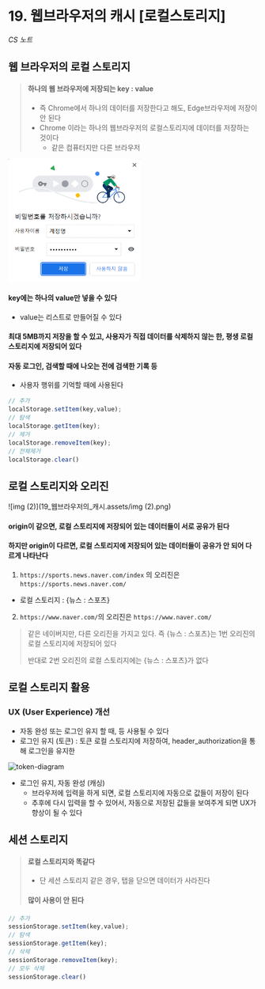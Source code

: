 # 19. 웹브라우저의 캐시 [로컬스토리지]

*CS 노트*





## 웹 브라우저의 로컬 스토리지

> #### 하나의 웹 브라우저에 저장되는 key : value
>
> - 즉 Chrome에서 하나의 데이터를 저장한다고 해도, Edge브라우저에 저장이 안 된다
> - Chrome 이라는 하나의 웹브라우저의 로컬스토리지에 데이터를 저장하는 것이다
>   - 같은 컴퓨터지만 다른 브라우저

<img src="19_웹브라우저의_캐시.assets/Security-Issue-2021121502-03.png" alt="Security-Issue-2021121502-03" style="zoom: 67%;" />



#### key에는 하나의 value만 넣을 수 있다

- value는 리스트로 만들어질 수 있다



#### 최대 5MB까지 저장을 할 수 있고, 사용자가 직접 데이터를 삭제하지 않는 한, 평생 로컬스토리지에 저장되어 있다



#### 자동 로그인, 검색할 때에 나오는 전에 검색한 기록 등

- 사용자 행위를 기억할 때에 사용된다



```javascript
// 추가
localStorage.setItem(key,value);
// 탐색
localStorage.getItem(key);
// 제거
localStorage.removeItem(key);
// 전체제거
localStorage.clear()
```





## 로컬 스토리지와 오리진

![img (2)](19_웹브라우저의_캐시.assets/img (2).png)

#### origin이 같으면, 로컬 스토리지에 저장되어 있는 데이터들이 서로 공유가 된다



#### 하지만 origin이 다르면, 로컬 스토리지에 저장되어 있는 데이터들이 공유가 안 되어 다르게 나타난다



1. `https://sports.news.naver.com/index` 의 오리진은 `https://sports.news.naver.com/`

- 로컬 스토리지 : {뉴스 : 스포츠}

2. `https://www.naver.com/`의 오리진은 `https://www.naver.com/`



> 같은 네이버지만, 다른 오리진을 가지고 있다. 즉 {뉴스 : 스포츠}는 1번 오리진의 로컬 스토리지에 저장되어 있다
>
> 반대로 2번 오리진의 로컬 스토리지에는 {뉴스 : 스포츠}가 없다





## 로컬 스토리지 활용



### UX (User Experience) 개선

- 자동 완성 또는 로그인 유지 할 때, 등 사용될 수 있다
- 로그인 유지 (토큰) : 토큰 로컬 스토리지에 저장하여, header_authorization을 통해 로그인을 유지한

![token-diagram](19_웹브라우저의_캐시.assets/token-diagram.png)

- 로그인 유지, 자동 완성 (캐싱)
  - 브라우저에 입력을 하게 되면, 로컬 스토리지에 자동으로 값들이 저장이 된다
  - 추후에 다시 입력을 할 수 있어서, 자동으로 저장된 값들을 보여주게 되면 UX가 향상이 될 수 있다





## 세션 스토리지

> #### 로컬 스토리지와 똑같다
>
> - 단 세션 스토리지 같은 경우, 탭을 닫으면 데이터가 사라진다
>
> #### 많이 사용이 안 된다

```javascript
// 추가
sessionStorage.setItem(key,value);
// 탐색
sessionStorage.getItem(key);
// 삭제
sessionStorage.removeItem(key);
// 모두 삭제
sessionStorage.clear()
```


